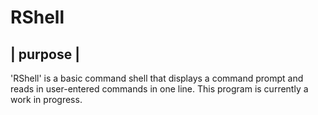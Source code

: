 RShell
======

| purpose |
-------
'RShell' is a basic command shell that displays a command prompt and reads in user-entered commands in one line.
This program is currently a work in progress.
